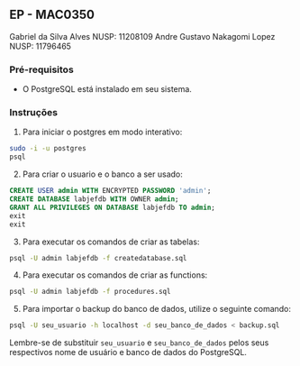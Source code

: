 ## EP - MAC0350
Gabriel da Silva Alves NUSP: 11208109
Andre Gustavo Nakagomi Lopez NUSP: 11796465

### Pré-requisitos

- O PostgreSQL está instalado em seu sistema.

### Instruções

1. Para iniciar o postgres em modo interativo:

```bash
sudo -i -u postgres
psql
```

2. Para criar o usuario e o banco a ser usado:

```sql
CREATE USER admin WITH ENCRYPTED PASSWORD 'admin';
CREATE DATABASE labjefdb WITH OWNER admin;
GRANT ALL PRIVILEGES ON DATABASE labjefdb TO admin;
exit
exit
```

3. Para executar os comandos de criar as tabelas:

```bash
psql -U admin labjefdb -f createdatabase.sql
```

4. Para executar os comandos de criar as functions:

```bash
psql -U admin labjefdb -f procedures.sql
```

5. Para importar o backup do banco de dados, utilize o seguinte comando:

```bash
psql -U seu_usuario -h localhost -d seu_banco_de_dados < backup.sql
```

Lembre-se de substituir `seu_usuario` e `seu_banco_de_dados` pelos seus respectivos nome de usuário e banco de dados do PostgreSQL.

